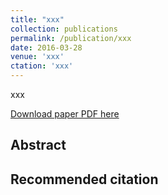 ```yaml
---
title: "xxx"
collection: publications
permalink: /publication/xxx
date: 2016-03-28
venue: 'xxx'
ctation: 'xxx'
---
```


xxx

[Download paper PDF here](https://github.com/Yongji-Guan/Yongji-Guan.github.io/blob/master/files/2016-1.pdf)

## Abstract


## Recommended citation
